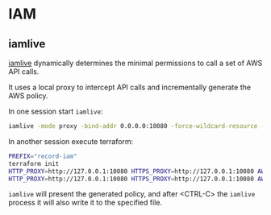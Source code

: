 # IAM

## iamlive

[iamlive](https://github.com/iann0036/iamlive) dynamically determines the minimal
permissions to call a set of AWS API calls.

It uses a local proxy to intercept API calls and incrementally generate the AWS
policy.

In one session start `iamlive`:

```sh
iamlive -mode proxy -bind-addr 0.0.0.0:10080 -force-wildcard-resource -output-file iamlive.policy.json
```

In another session execute terraform:

```sh
PREFIX="record-iam"
terraform init
HTTP_PROXY=http://127.0.0.1:10080 HTTPS_PROXY=http://127.0.0.1:10080 AWS_CA_BUNDLE="${HOME}/.iamlive/ca.pem" terraform apply -auto-approve -var name_prefix=${PREFIX}
HTTP_PROXY=http://127.0.0.1:10080 HTTPS_PROXY=http://127.0.0.1:10080 AWS_CA_BUNDLE="${HOME}/.iamlive/ca.pem" terraform destroy -auto-approve -var name_prefix=${PREFIX}
```

`iamlive` will present the generated policy, and after \<CTRL-C\> the `iamlive` process it will also write it to the specified file.
